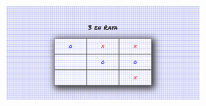 
![3LineGame](https://github.com/KevinDiazz/3LineGame/blob/main/Captura%20de%20pantalla%202023-05-10%20214717.png)
